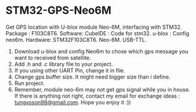 # STM32-GPS-Neo6M
Get GPS location with U-blox module Neo-6M, interfacing with STM32.
Package : F103C8T6.
Software: CubeIDE : Code for stm32.
          u-blox : Config neo6m.
Hardware: STM32F103C8T6.
          Neo-6M.
          USB-TTL.
1. Download u-blox and config Neo6m to chose which gps message you want to received from satellite.
2. Add .h and .c library file to your project.
3. If you using other UART Pin, change it in file.
4. Change gps.buffer size. It might need bigger size than i define.
5. Run project.
6. Remember, module neo-6m may not get gps signal while you in house.
If there is anything not right, contact my email for exchange ideas : tungvoson98@gmail.com.
Hope you enjoy it :))
